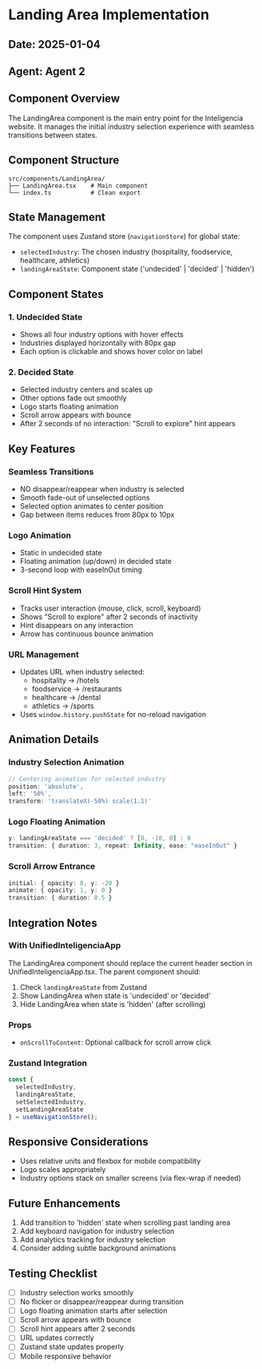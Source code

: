 # Landing Area Implementation

## Date: 2025-01-04
## Agent: Agent 2

## Component Overview

The LandingArea component is the main entry point for the Inteligencia website. It manages the initial industry selection experience with seamless transitions between states.

## Component Structure

```
src/components/LandingArea/
├── LandingArea.tsx    # Main component
└── index.ts           # Clean export
```

## State Management

The component uses Zustand store (`navigationStore`) for global state:
- `selectedIndustry`: The chosen industry (hospitality, foodservice, healthcare, athletics)
- `landingAreaState`: Component state ('undecided' | 'decided' | 'hidden')

## Component States

### 1. Undecided State
- Shows all four industry options with hover effects
- Industries displayed horizontally with 80px gap
- Each option is clickable and shows hover color on label

### 2. Decided State  
- Selected industry centers and scales up
- Other options fade out smoothly
- Logo starts floating animation
- Scroll arrow appears with bounce
- After 2 seconds of no interaction: "Scroll to explore" hint appears

## Key Features

### Seamless Transitions
- NO disappear/reappear when industry is selected
- Smooth fade-out of unselected options
- Selected option animates to center position
- Gap between items reduces from 80px to 10px

### Logo Animation
- Static in undecided state
- Floating animation (up/down) in decided state
- 3-second loop with easeInOut timing

### Scroll Hint System
- Tracks user interaction (mouse, click, scroll, keyboard)
- Shows "Scroll to explore" after 2 seconds of inactivity
- Hint disappears on any interaction
- Arrow has continuous bounce animation

### URL Management
- Updates URL when industry selected:
  - hospitality → /hotels
  - foodservice → /restaurants
  - healthcare → /dental
  - athletics → /sports
- Uses `window.history.pushState` for no-reload navigation

## Animation Details

### Industry Selection Animation
```typescript
// Centering animation for selected industry
position: 'absolute',
left: '50%', 
transform: 'translateX(-50%) scale(1.1)'
```

### Logo Floating Animation
```typescript
y: landingAreaState === 'decided' ? [0, -10, 0] : 0
transition: { duration: 3, repeat: Infinity, ease: "easeInOut" }
```

### Scroll Arrow Entrance
```typescript
initial: { opacity: 0, y: -20 }
animate: { opacity: 1, y: 0 }
transition: { duration: 0.5 }
```

## Integration Notes

### With UnifiedInteligenciaApp
The LandingArea component should replace the current header section in UnifiedInteligenciaApp.tsx. The parent component should:
1. Check `landingAreaState` from Zustand
2. Show LandingArea when state is 'undecided' or 'decided'
3. Hide LandingArea when state is 'hidden' (after scrolling)

### Props
- `onScrollToContent`: Optional callback for scroll arrow click

### Zustand Integration
```typescript
const { 
  selectedIndustry, 
  landingAreaState,
  setSelectedIndustry,
  setLandingAreaState 
} = useNavigationStore();
```

## Responsive Considerations
- Uses relative units and flexbox for mobile compatibility
- Logo scales appropriately
- Industry options stack on smaller screens (via flex-wrap if needed)

## Future Enhancements
1. Add transition to 'hidden' state when scrolling past landing area
2. Add keyboard navigation for industry selection
3. Add analytics tracking for industry selection
4. Consider adding subtle background animations

## Testing Checklist
- [ ] Industry selection works smoothly
- [ ] No flicker or disappear/reappear during transition
- [ ] Logo floating animation starts after selection
- [ ] Scroll arrow appears with bounce
- [ ] Scroll hint appears after 2 seconds
- [ ] URL updates correctly
- [ ] Zustand state updates properly
- [ ] Mobile responsive behavior